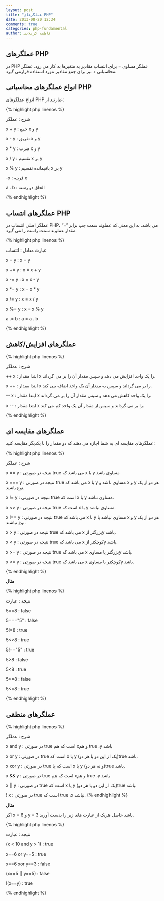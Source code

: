 ```yaml
---
layout: post
title: "عملگرهای PHP"
date: 2013-08-20 12:34
comments: true
categories: php-fundamental
author: فاطمه کربلایی
---
```


## عملگرهای PHP ##

در PHP عملگر مساوی = برای انتساب مقادیر به متغیرها به کار می رود. عملگر محاسباتی + نیز برای جمع مقادیر مورد استفاده قرارمی گیرد.

## انواع عملگرهای محاسباتی PHP ##
انواع عملگرهای PHP عبارتند از:

{% highlight php linenos %}

شرح    :    عملگر
 
x + y    : جمع x و y

x - y    : تفریق x و y

x * y    : ضرب x و y

x / y    : تقسیم x بر y

x % y    : باقیمانده تقسیم x بر y

-x       : قرینه x 

a . b    : الحاق دو رشته

{% endhighlight %}

## عملگرهای انتساب PHP ##

عملگر اصلی انتساب در PHP، “=” می باشد. به این معنی که عملوند سمت چپ برابر مقدار عملوند سمت راست را می گیرد.


{% highlight php linenos %}

عبارت معادل :   انتساب

x = y    : x = y

x += y   : x = x + y

x -= y   : x = x - y

x *= y   : x = x * y

x /= y   : x = x / y

x %= y   : x = x % y

a .= b   : a = a . b


{% endhighlight %}

## عملگرهای افزایش/کاهش ##

{% highlight php linenos %}

شرح    :   عملگر

++ x    : ابتدا مقدار x را یک واحد افزایش می دهد و سپس مقدار آن را بر می گرداند. 


x ++    : ابتدا مقدار x را بر می گرداند و سپس به مقدار آن یک واحد اضافه می کند.

-- x    : ابتدا مقدار x را یک واحد کاهش می دهد و سپس مقدار آن را بر می گرداند.

x --    : ابتدا مقدار x را بر می گرداند و سپس از مقدار آن یک واحد کم می کند.

{% endhighlight %}

## عملگرهای مقایسه ای ##

عملگرهای مقایسه ای به  شما اجازه می دهند که دو مقدار را با یکدیگر مقایسه کنید:

{% highlight php linenos %}

شرح    :      عملگر

x == y     : نتیجه در صورتی true  می باشد که  x با y مساوی باشد 

x === y    : نتیجه  در صورتی true می باشد که x با y مساوی باشد و x و y هر دو از یک نوع باشند.

x != y     : نتیجه در صورتی true است که x با y مساوی نباشد.


x <> y     : نتیجه در صورتی  true است که x با y مساوی نباشد.

x !== y    : نتیجه در صورتی true می باشد که x با y مساوی نباشد یا x و y هر دو از یک نوع نباشند.

x > y      : نتیجه در صورتی true می باشد که x بزرگتر ازy باشد.


x < y      : نتیجه در صورتی true می باشد که x کوچکتر ازy باشد.

x >= y     : نتیجه در صورتی true می باشد که x بزرگتر یا مساویy باشد.

x <= y     : نتیجه در صورتی true می باشد که x کوچکتر یا مساویy باشد.


{% endhighlight %}

**مثال**

{% highlight php linenos %}

نتیجه    :     عبارت

5==8       : false

5==="5"    : false 

5!=8       : true

5<>8       : true


5!=="5"    : true

5>8        : false

5<8        : true

5>=8       : false

5<=8       : true


{% endhighlight %}


## عملگرهای منطقی ##

{% highlight php linenos %}


شرح    :      عملگر

x and y    : در صورتی true است که هم xو هم true  ،y باشد

x or y     : در صورتی true است که  x یا y (یک از این دو  یا هر دو)true باشد.


x xor y    : در صورتی true است که یا x یا y (و نه هر دو)true باشد.

x && y     : در صورتی true است که هم xو هم  true ،y باشد

x || y     : در صورتی true است که  x یا y (یک از این دو  یا هر دو)true باشد.

! x        : در صورتی true است که  true ،x نباشد.
{% endhighlight %} 

**مثال**

 اگر x = 6 و y = 3 باشد حاصل هریک از عبارت های زیر را بدست آورید.

{% highlight php linenos %}

نتیجه    :                       عبارت

(x < 10 and y > 1)          :  true

x==6 or y==5                :  true

x==6 xor y==3               :  false

(x==5 || y==5)              :  false

!(x==y)                     :   true

{% endhighlight %} 

